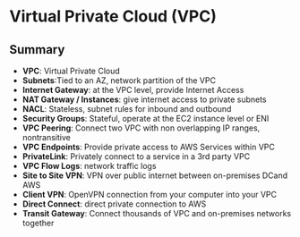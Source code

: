 # Virtual Private Cloud (VPC)

## Summary 

- **VPC**: Virtual Private Cloud
- **Subnets**:Tied to an AZ, network partition of the VPC
- **Internet Gateway**: at the VPC level, provide Internet Access
- **NAT Gateway / Instances**: give internet access to private subnets
- **NACL**: Stateless, subnet rules for inbound and outbound
- **Security Groups**: Stateful, operate at the EC2 instance level or ENI
- **VPC Peering**: Connect two VPC with non overlapping IP ranges, nontransitive
- **VPC Endpoints**: Provide private access to AWS Services within VPC
- **PrivateLink**: Privately connect to a service in a 3rd party VPC
- **VPC Flow Logs**: network traffic logs
- **Site to Site VPN**: VPN over public internet between on-premises DCand AWS
- **Client VPN**: OpenVPN connection from your computer into your VPC
- **Direct Connect**: direct private connection to AWS
- **Transit Gateway**: Connect thousands of VPC and on-premises networks together
